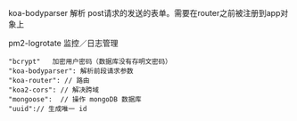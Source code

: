 koa-bodyparser 解析 post请求的发送的表单。需要在router之前被注册到app对象上

pm2-logrotate 监控／日志管理

    "bcrypt"   加密用户密码（数据库没有存明文密码）
    "koa-bodyparser": 解析前段请求参数    
    "koa-router": // 路由
    "koa2-cors": // 解决跨域
    "mongoose":  // 操作 mongoDB 数据库
    "uuid":// 生成唯一 id